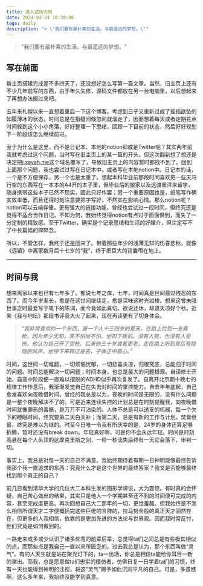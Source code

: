 ```yaml
---
title: 落入这场大雨
date: 2024-03-24 18:30:06
tags: daily
description: "> \"我们要有最朴素的生活，与最遥远的梦想。\""
---
```


> "我们要有最朴素的生活，与最遥远的梦想。"

## 写在前面

新主页搭建完成差不多四天了，还没想好怎么写第一篇文章。当然，旧主页上还有不少几年前写的东西，由于年久失修，源码文件都放在另一台电脑里，以后想起来了再想办法搬过来吧。

去年来札幌以来一直想着重启一下这个博客。考虑到日子又重新过成了摇摇欲坠的如履薄冰的状态，时间总是在指缝间倏忽间就溜走了，因而想着每天或者定期花点时间躲到这个小小角落，好好整理一下思绪，回顾一下目前的状态，然后好好规划下一阶段该怎么继续前进。

至于为什么是这里，而不是日记本、本地的notion抑或是Twitter呢？其实两年前我就考虑过这个问题，当时写在旧主页上的某一篇的开头。但这次翻新想了想还是决定把[i.xayah.me](https://i.xayah.me/)这个域名覆写了，导致旧主页上的内容暂时都找不到了。回到上面那个问题，我也尝试过写在日记本中，或者写在本地notion中。日记本的话，一个是不方便保存，另一个也是太重了。想起本科毕业前那段时间喜欢把一些天马行空的东西写在一本本的A4开的本子里，但毕业后的搬家以及远渡重洋来留学，随身携带这些本子已然不现实，因此只好作罢；另一个重要原因也是，纸笔写作确实效率低，而且还得时刻注意要把字写好，不然实在影响心情。那么notion呢？notion可以云端存储，更有强大的链接功能，曾经也尝试过一段时间，但终究还是觉得不适合当作日记。不知为何，我始终觉得notion有点过于面面俱到，而失了一分定制的精致感。至于Twitter，确实是个记录思绪和生活的好媒介，但注定写不了中长篇幅的碎碎念。

所以，不管怎样，我终于还是回来了。带着那些年少的浅薄无知的伤春悲秋。就像《远镇》中离家数月后十七岁的“我”，终于把巨大的背囊甩在地上。

---

## 时间与我

想来离家以来也已有七年多了。都说七年之痒，七年，时间真是世间最过残忍的东西了。而今年岁渐长，愈是在这世间继续走，愈是深味这时光如梭。想来这曾未喑世事之时最爱写于笔下的陈词，而今竟如此真切。欲说还休，却道天凉好个秋。近来《我与地坛》那段书评竟大火了起来，现在再读更有了切身体会。

> *“我非常喜欢的一个东西，是一个人十三四岁的夏天，在路上捡到一支真枪。因为年少无知，天不怕地不怕，他扣下扳机。没有人死，也没有人受伤。他认为自己开了空枪。后来他三十岁或者更老，走在路上听到背后有隐隐的风声。他停下来转过身去，子弹正中眉心。”*

时间，这世间一切难题，一切烦恼忧郁，一切悲喜炎凉，归根究底，总能归于时间的问题。时间总能解决一切问题；时间本身，也总是最大的问题根源。自读修士开始，自高中阶段便一直难以摆脱的ADHD似乎再次复发了。自离开北京朝十晚七的规律工作作息后，我渐渐发觉自己在失去对时间的掌控能力。自去年年底起，自己愈发喜欢向夜晚借时间。曾经的我总是以为，夜晚的时间是无限的，没有什么问题是一整个夜晚解决不了的。可是近来连续失控的计划总是在时刻提醒我，向夜晚借时间就像罪恶的毒瘾，是万万不可沾染的。人体不总是可以透支的机器，每一个欠下的睡眠时间，终究要第二天白天补；而第二天，总是有新的工作与计划。焚膏继晷，终究是难以为继的。时至今日唯一令我有所庆幸的是，24岁的身体还算足够折腾，暂时还没有break down。年轻真好啊，可是你不会永远年轻。时间是时刻高悬在每个人头顶的达摩克里斯之剑，一秒一秒流失后终有一天它会落下，审判一切。

事实上，我总是对每一天的自己不满意。我始终期待着有朝一日神明能够最终告诉我那个我一直追求的东西：究竟什么才是这个世界的最终答案？我又是否能够最终找到那个真正的自己？

前几日看到清华大学的几位大二本科生发的图形学课设，大为震惊。有时真的会怀疑，自己苦心做出的结果，其实只是他人一个学期甚至还不到的时间便可完成的内容，甚至完成度更高。再次回想自己大二那年的一切，更觉羞赧。但我始终是不怎么相信所谓天才二字便概括完这些巨佬的言辞的，拉马努金般的真正天才固然存在，但更多的人我相信，依靠的是更加先进的方法论与世界观。因而我时常反忖，他们究竟是如何做到的。

一路走来或多或少认识了诸多优秀的前辈后辈，总觉得ta们之间总是有些极其相似的点，而那些点是我自己一直以来所匮乏的。过去我总是认为，那个东西叫做“灵气”。有的人天生就是站在聚光灯下的，ta一出场，你总是相信ta能给你耳目一新的演出。而我，总是愿意做ta们忠实的模仿者，仿佛日复一日学着ta们的习惯，终有一天也能得到神明的注视，将这“灵气”赐予如此沉闷平凡的自己。可是，多遗憾啊，这么多年来，我始终没能学到真意。
